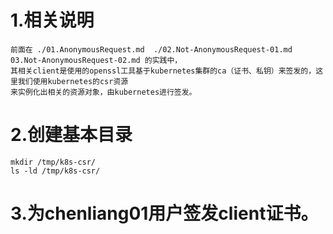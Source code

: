 # 1.相关说明
```
前面在 ./01.AnonymousRequest.md  ./02.Not-AnonymousRequest-01.md 03.Not-AnonymousRequest-02.md 的实践中，
其相关client是使用的openssl工具基于kubernetes集群的ca（证书、私钥）来签发的，这里我们使用kubernetes的csr资源
来实例化出相关的资源对象，由kubernetes进行签发。
```

# 2.创建基本目录
```
mkdir /tmp/k8s-csr/
ls -ld /tmp/k8s-csr/
```

# 3.为chenliang01用户签发client证书。
```

```


